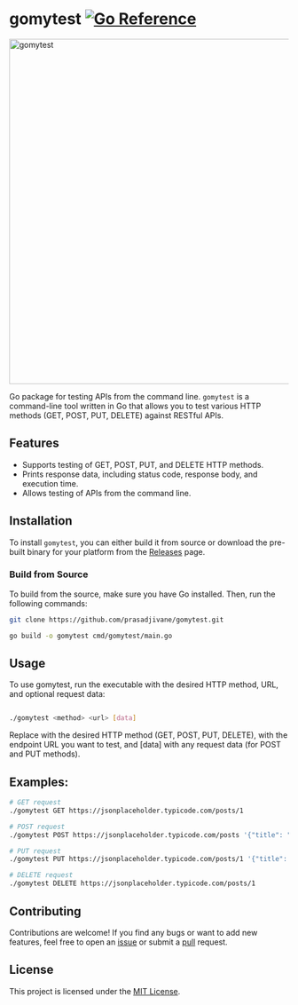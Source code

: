 # gomytest [![Go Reference](https://pkg.go.dev/badge/github.com/prasadjivane/gomytest.svg)](https://pkg.go.dev/github.com/prasadjivane/gomytest)
<img width="622" alt="gomytest" src="https://github.com/prasadjivane/gomytest/assets/26869583/48b83a90-9c2f-4d58-ad90-a7a140319da9">

Go package for testing APIs from the command line. `gomytest` is a command-line tool written in Go that allows you to test various HTTP methods (GET, POST, PUT, DELETE) against RESTful APIs.

## Features

- Supports testing of GET, POST, PUT, and DELETE HTTP methods.
- Prints response data, including status code, response body, and execution time.
- Allows testing of APIs from the command line.

## Installation

To install `gomytest`, you can either build it from source or download the pre-built binary for your platform from the [Releases](https://github.com/prasadjivane/gomytest/releases) page.

### Build from Source

To build from the source, make sure you have Go installed. Then, run the following commands:

```bash
git clone https://github.com/prasadjivane/gomytest.git

go build -o gomytest cmd/gomytest/main.go    
```


## Usage
To use gomytest, run the executable with the desired HTTP method, URL, and optional request data:

```bash

./gomytest <method> <url> [data]
```

Replace <method> with the desired HTTP method (GET, POST, PUT, DELETE), <url> with the endpoint URL you want to test, and [data] with any request data (for POST and PUT methods).

## Examples:

```bash
# GET request
./gomytest GET https://jsonplaceholder.typicode.com/posts/1

# POST request
./gomytest POST https://jsonplaceholder.typicode.com/posts '{"title": "gomytest", "body": "now", "userId": 1}'

# PUT request
./gomytest PUT https://jsonplaceholder.typicode.com/posts/1 '{"title": "now", "body": "gomytest", "userId": 1}'

# DELETE request
./gomytest DELETE https://jsonplaceholder.typicode.com/posts/1
```

## Contributing

Contributions are welcome! If you find any bugs or want to add new features, feel free to open an [issue](https://github.com/prasadjivane/gomytest/issues) or submit a [pull](https://github.com/prasadjivane/gomytest/pulls) request.

## License

This project is licensed under the [MIT License](https://github.com/prasadjivane/gomytest?tab=MIT-1-ov-file).

